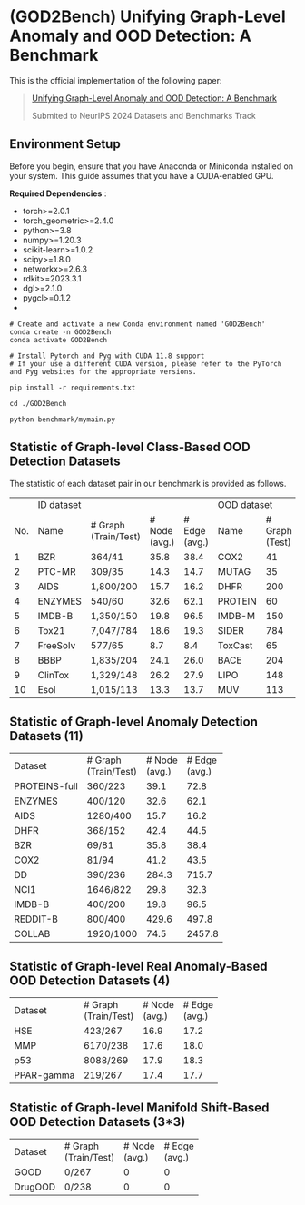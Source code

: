 # (GOD2Bench) Unifying Graph-Level Anomaly and OOD Detection: A Benchmark


This is the official implementation of the following paper:

> [ Unifying Graph-Level Anomaly and OOD Detection: A Benchmark](https://arxiv.org/abs/2306.122)
> 
> Submited to NeurIPS 2024 Datasets and Benchmarks Track

Environment Setup
-----------------

Before you begin, ensure that you have Anaconda or Miniconda installed on your system. This guide assumes that you have a CUDA-enabled GPU.

**Required Dependencies** :

* torch>=2.0.1
* torch_geometric>=2.4.0
* python>=3.8
* numpy>=1.20.3
* scikit-learn>=1.0.2
* scipy>=1.8.0
* networkx>=2.6.3
* rdkit>=2023.3.1
* dgl>=2.1.0
* pygcl>=0.1.2
* 
```shell
# Create and activate a new Conda environment named 'GOD2Bench'
conda create -n GOD2Bench
conda activate GOD2Bench

# Install Pytorch and Pyg with CUDA 11.8 support
# If your use a different CUDA version, please refer to the PyTorch and Pyg websites for the appropriate versions.

pip install -r requirements.txt

cd ./GOD2Bench

python benchmark/mymain.py
```
## Statistic of Graph-level Class-Based OOD Detection Datasets

The statistic of each dataset pair in our benchmark is provided as follows.

<table>
  <tr>
  <td> </td><td colspan="4">ID dataset</td><td colspan="4">OOD dataset</td>
  </tr>
  <tr><td>No.</td><td>Name</td><td># Graph<br>(Train/Test)</td><td># Node<br>(avg.)</td><td># Edge<br>(avg.)</td>
                  <td>Name</td><td># Graph<br>(Test)</td><td># Node<br>(avg.)</td><td># Edge<br>(avg.)</td>
  </tr>
  <tr><td>1</td><td>BZR</td><td>364/41</td><td>35.8</td><td>38.4</td>
                <td>COX2</td><td>41</td><td>41.2</td><td>43.5</td>
  </tr>
  <tr><td>2</td><td>PTC-MR</td><td>309/35</td><td>14.3</td><td>14.7</td>
                <td>MUTAG</td><td>35</td><td>17.9</td><td>19.8</td>
  </tr>
  <tr><td>3</td><td>AIDS</td><td>1,800/200</td><td>15.7</td><td>16.2</td>
                <td>DHFR</td><td>200</td><td>42.4</td><td>44.5</td>
  </tr>
  <tr><td>4</td><td>ENZYMES</td><td>540/60</td><td>32.6</td><td>62.1</td>
                <td>PROTEIN</td><td>60</td><td>39.1</td><td>72.8</td>
  </tr>
  <tr><td>5</td><td>IMDB-B</td><td>1,350/150</td><td>19.8</td><td>96.5</td>
                <td>IMDB-M</td><td>150</td><td>13.0</td><td>65.9</td>
  </tr>
  <tr><td>6</td><td>Tox21</td><td>7,047/784</td><td>18.6</td><td>19.3</td>
                <td>SIDER</td><td>784</td><td>33.6</td><td>35.4</td>
  </tr>
  <tr><td>7</td><td>FreeSolv</td><td>577/65</td><td>8.7</td><td>8.4</td>
                <td>ToxCast</td><td>65</td><td>18.8</td><td>19.3</td>
  </tr>
  <tr><td>8</td><td>BBBP</td><td>1,835/204</td><td>24.1</td><td>26.0</td>
                <td>BACE</td><td>204</td><td>34.1</td><td>36.9</td>
  </tr>
  <tr><td>9</td><td>ClinTox</td><td>1,329/148</td><td>26.2</td><td>27.9</td>
                <td>LIPO</td><td>148</td><td>27.0</td><td>29.5</td>
  </tr>
  <tr><td>10</td><td>Esol</td><td>1,015/113</td><td>13.3</td><td>13.7</td>
                <td>MUV</td><td>113</td><td>24.2</td><td>26.3</td>
  </tr>
</table>


## Statistic of Graph-level Anomaly Detection Datasets (11)

<table>
  <tr><td>Dataset</td><td># Graph<br>(Train/Test)</td><td># Node<br>(avg.)</td><td># Edge<br>(avg.)</td></tr>
  <tr><td>PROTEINS-full</td><td>360/223</td><td>39.1</td><td>72.8</td></tr>
  <tr><td>ENZYMES</td><td>400/120</td><td>32.6</td><td>62.1</td></tr>
  <tr><td>AIDS</td><td>1280/400</td><td>15.7</td><td>16.2</td></tr>
  <tr><td>DHFR</td><td>368/152</td><td>42.4</td><td>44.5</td></tr>
  <tr><td>BZR</td><td>69/81</td><td>35.8</td><td>38.4</td></tr>
  <tr><td>COX2</td><td>81/94</td><td>41.2</td><td>43.5</td></tr>
  <tr><td>DD</td><td>390/236</td><td>284.3</td><td>715.7</td></tr>
  <tr><td>NCI1</td><td>1646/822</td><td>29.8</td><td>32.3</td></tr>
  <tr><td>IMDB-B</td><td>400/200</td><td>19.8</td><td>96.5</td></tr>
  <tr><td>REDDIT-B</td><td>800/400</td><td>429.6</td><td>497.8</td></tr>
  <tr><td>COLLAB</td><td>1920/1000</td><td>74.5</td><td>2457.8</td></tr>
</table>

## Statistic of Graph-level Real Anomaly-Based OOD Detection Datasets (4)

<table>
  <tr><td>Dataset</td><td># Graph<br>(Train/Test)</td><td># Node<br>(avg.)</td><td># Edge<br>(avg.)</td></tr>
  <tr><td>HSE</td><td>423/267</td><td>16.9</td><td>17.2</td></tr>
  <tr><td>MMP</td><td>6170/238</td><td>17.6</td><td>18.0</td></tr>
  <tr><td>p53</td><td>8088/269</td><td>17.9</td><td>18.3</td></tr>
  <tr><td>PPAR-gamma</td><td>219/267</td><td>17.4</td><td>17.7</td></tr>
</table>

## Statistic of Graph-level Manifold Shift-Based OOD Detection Datasets (3*3)
<table>
  <tr><td>Dataset</td><td># Graph<br>(Train/Test)</td><td># Node<br>(avg.)</td><td># Edge<br>(avg.)</td></tr>
  <tr><td>GOOD</td><td>0/267</td><td>0</td><td>0</td></tr>
  <tr><td>DrugOOD</td><td>0/238</td><td>0</td><td>0</td></tr>

</table>

